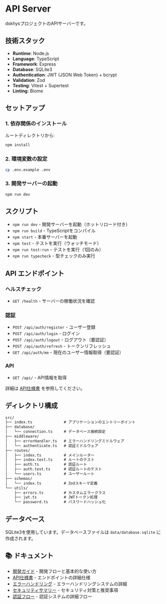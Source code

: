 # API Server

dskhysプロジェクトのAPIサーバーです。

## 技術スタック

- **Runtime**: Node.js
- **Language**: TypeScript
- **Framework**: Express
- **Database**: SQLite3
- **Authentication**: JWT (JSON Web Token) + bcrypt
- **Validation**: Zod
- **Testing**: Vitest + Supertest
- **Linting**: Biome

## セットアップ

### 1. 依存関係のインストール

ルートディレクトリから:

```bash
npm install
```

### 2. 環境変数の設定

```bash
cp .env.example .env
```

### 3. 開発サーバーの起動

```bash
npm run dev
```

## スクリプト

- `npm run dev` - 開発サーバーを起動（ホットリロード付き）
- `npm run build` - TypeScriptをコンパイル
- `npm start` - 本番サーバーを起動
- `npm test` - テストを実行（ウォッチモード）
- `npm run test:run` - テストを実行（1回のみ）
- `npm run typecheck` - 型チェックのみ実行

## API エンドポイント

### ヘルスチェック

- `GET /health` - サーバーの稼働状況を確認

### 認証

- `POST /api/auth/register` - ユーザー登録
- `POST /api/auth/login` - ログイン
- `POST /api/auth/logout` - ログアウト（要認証）
- `POST /api/auth/refresh` - トークンリフレッシュ
- `GET /api/auth/me` - 現在のユーザー情報取得（要認証）

### API

- `GET /api/` - API情報を取得

詳細は [API仕様書](docs/api-specification.md) を参照してください。

## ディレクトリ構成

```txt
src/
├── index.ts              # アプリケーションのエントリーポイント
├── database/
│   └── connection.ts     # データベース接続設定
├── middleware/
│   ├── errorHandler.ts   # エラーハンドリングミドルウェア
│   └── authenticate.ts   # 認証ミドルウェア
├── routes/
│   ├── index.ts          # メインルーター
│   ├── index.test.ts     # ルートのテスト
│   ├── auth.ts           # 認証ルート
│   ├── auth.test.ts      # 認証ルートのテスト
│   └── users.ts          # ユーザールート
├── schemas/
│   └── index.ts          # Zodスキーマ定義
└── utils/
    ├── errors.ts         # カスタムエラークラス
    ├── jwt.ts            # JWTトークン処理
    └── password.ts       # パスワードハッシュ化
```

## データベース

SQLite3を使用しています。データベースファイルは `data/database.sqlite` に作成されます。

## 📚 ドキュメント

- [開発ガイド](docs/development-guide.md) - 開発フローと基本的な使い方
- [API仕様書](docs/api-specification.md) - エンドポイントの詳細仕様
- [エラーハンドリング](docs/error-handling.md) - エラーハンドリングシステムの詳細
- [セキュリティサマリー](docs/security-summary.md) - セキュリティ対策と推奨事項
- [認証フロー](../../docs/認証フロー.md) - 認証システムの詳細フロー

